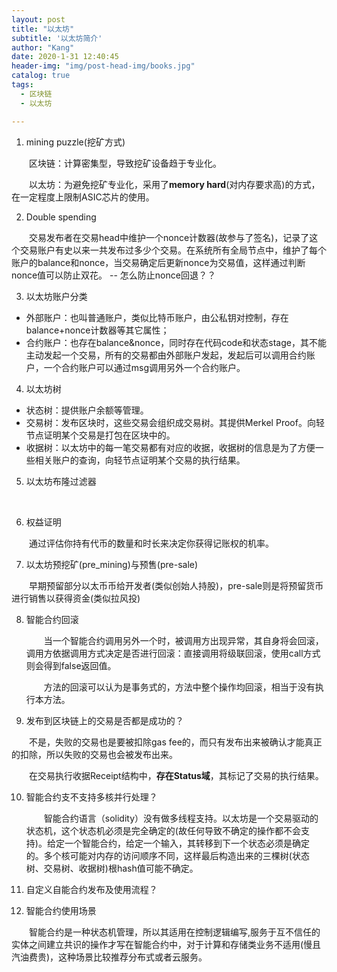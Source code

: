 ```yaml
---
layout: post
title: "以太坊"
subtitle: '以太坊简介'
author: "Kang"
date: 2020-1-31 12:40:45
header-img: "img/post-head-img/books.jpg"
catalog: true
tags:
  - 区块链
  - 以太坊

---
```

1. mining puzzle(挖矿方式)

&emsp;&emsp;区块链：计算密集型，导致挖矿设备趋于专业化。

&emsp;&emsp;以太坊：为避免挖矿专业化，采用了**memory hard**(对内存要求高)的方式，在一定程度上限制ASIC芯片的使用。

2. Double spending

&emsp;&emsp;交易发布者在交易head中维护一个nonce计数器(故参与了签名)，记录了这个交易账户有史以来一共发布过多少个交易。在系统所有全局节点中，维护了每个账户的balance和nonce，当交易确定后更新nonce为交易值，这样通过判断nonce值可以防止双花。 -- 怎么防止nonce回退？？

3. 以太坊账户分类

- 外部账户：也叫普通账户，类似比特币账户，由公私钥对控制，存在balance+nonce计数器等其它属性；
- 合约账户：也存在balance&nonce，同时存在代码code和状态stage，其不能主动发起一个交易，所有的交易都由外部账户发起，发起后可以调用合约账户，一个合约账户可以通过msg调用另外一个合约账户。



4. 以太坊树

- 状态树：提供账户余额等管理。
- 交易树：发布区块时，这些交易会组织成交易树。其提供Merkel Proof。向轻节点证明某个交易是打包在区块中的。
- 收据树：以太坊中的每一笔交易都有对应的收据，收据树的信息是为了方便一些相关账户的查询，向轻节点证明某个交易的执行结果。



5. 以太坊布隆过滤器

&emsp;&emsp;



6. 权益证明

&emsp;&emsp;通过评估你持有代币的数量和时长来决定你获得记账权的机率。



7. 以太坊预挖矿(pre_mining)与预售(pre-sale)

&emsp;&emsp;早期预留部分以太币币给开发者(类似创始人持股)，pre-sale则是将预留货币进行销售以获得资金(类似拉风投)

8. 智能合约回滚

   &emsp;&emsp;当一个智能合约调用另外一个时，被调用方出现异常，其自身将会回滚，调用方依据调用方式决定是否进行回滚：直接调用将级联回滚，使用call方式则会得到false返回值。

   &emsp;&emsp;方法的回滚可以认为是事务式的，方法中整个操作均回滚，相当于没有执行本方法。

   

9. 发布到区块链上的交易是否都是成功的？

&emsp;&emsp;不是，失败的交易也是要被扣除gas fee的，而只有发布出来被确认才能真正的扣除，所以失败的交易也会被发布出来。

&emsp;&emsp;在交易执行收据Receipt结构中，**存在Status域**，其标记了交易的执行结果。



10. 智能合约支不支持多核并行处理？

    &emsp;&emsp;智能合约语言（solidity）没有做多线程支持。以太坊是一个交易驱动的状态机，这个状态机必须是完全确定的(故任何导致不确定的操作都不会支持)。给定一个智能合约，给定一个输入，其转移到下一个状态必须是确定的。多个核可能对内存的访问顺序不同，这样最后构造出来的三棵树(状态树、交易树、收据树)根hash值可能不确定。

11. 自定义自能合约发布及使用流程？





12. 智能合约使用场景

&emsp;&emsp;智能合约是一种状态机管理，所以其适用在控制逻辑编写,服务于互不信任的实体之间建立共识的操作才写在智能合约中，对于计算和存储类业务不适用(慢且汽油费贵)，这种场景比较推荐分布式或者云服务。
